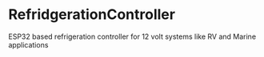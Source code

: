 # RefridgerationController
ESP32 based refrigeration controller for 12 volt systems like RV and Marine applications
